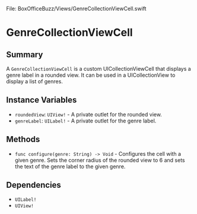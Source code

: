 File: BoxOfficeBuzz/Views/GenreCollectionViewCell.swift

# GenreCollectionViewCell
## Summary
A `GenreCollectionViewCell` is a custom UICollectionViewCell that displays a genre label in a rounded view. It can be used in a UICollectionView to display a list of genres.

## Instance Variables
- `roundedView`: `UIView!` - A private outlet for the rounded view.
- `genreLabel`: `UILabel!` - A private outlet for the genre label.

## Methods
- `func configure(genre: String) -> Void` - Configures the cell with a given genre. Sets the corner radius of the rounded view to 6 and sets the text of the genre label to the given genre.

## Dependencies
- `UILabel!`
- `UIView!`

